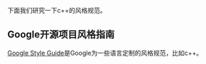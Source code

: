 ﻿下面我们研究一下c++的风格规范。

## Google开源项目风格指南

[Google Style Guide](http://zh-google-styleguide.readthedocs.io/en/latest/contents/#)是Google为一些语言定制的风格规范，比如c++。